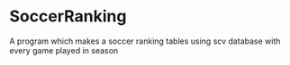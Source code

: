 # SoccerRanking
A program which makes a soccer ranking tables using scv database with every game played in season
